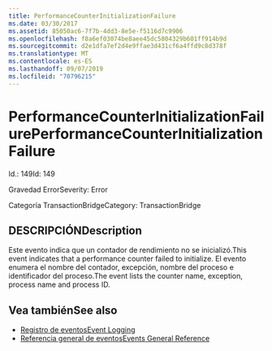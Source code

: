 ```yaml
---
title: PerformanceCounterInitializationFailure
ms.date: 03/30/2017
ms.assetid: 85050ac6-7f7b-4dd3-8e5e-f5116d7c9906
ms.openlocfilehash: f8a6ef03074be8aee45dc5804329b601ff914b9d
ms.sourcegitcommit: d2e1dfa7ef2d4e9ffae3d431cf6a4ffd9c8d378f
ms.translationtype: MT
ms.contentlocale: es-ES
ms.lasthandoff: 09/07/2019
ms.locfileid: "70796215"
---
```

# <a name="performancecounterinitializationfailure"></a><span data-ttu-id="2a07b-102">PerformanceCounterInitializationFailure</span><span class="sxs-lookup"><span data-stu-id="2a07b-102">PerformanceCounterInitializationFailure</span></span>
<span data-ttu-id="2a07b-103">Id.: 149</span><span class="sxs-lookup"><span data-stu-id="2a07b-103">Id: 149</span></span>  
  
 <span data-ttu-id="2a07b-104">Gravedad Error</span><span class="sxs-lookup"><span data-stu-id="2a07b-104">Severity: Error</span></span>  
  
 <span data-ttu-id="2a07b-105">Categoría TransactionBridge</span><span class="sxs-lookup"><span data-stu-id="2a07b-105">Category: TransactionBridge</span></span>  
  
## <a name="description"></a><span data-ttu-id="2a07b-106">DESCRIPCIÓN</span><span class="sxs-lookup"><span data-stu-id="2a07b-106">Description</span></span>  
 <span data-ttu-id="2a07b-107">Este evento indica que un contador de rendimiento no se inicializó.</span><span class="sxs-lookup"><span data-stu-id="2a07b-107">This event indicates that a performance counter failed to initialize.</span></span> <span data-ttu-id="2a07b-108">El evento enumera el nombre del contador, excepción, nombre del proceso e identificador del proceso.</span><span class="sxs-lookup"><span data-stu-id="2a07b-108">The event lists the counter name, exception, process name and process ID.</span></span>  
  
## <a name="see-also"></a><span data-ttu-id="2a07b-109">Vea también</span><span class="sxs-lookup"><span data-stu-id="2a07b-109">See also</span></span>

- [<span data-ttu-id="2a07b-110">Registro de eventos</span><span class="sxs-lookup"><span data-stu-id="2a07b-110">Event Logging</span></span>](index.md)
- [<span data-ttu-id="2a07b-111">Referencia general de eventos</span><span class="sxs-lookup"><span data-stu-id="2a07b-111">Events General Reference</span></span>](events-general-reference.md)
